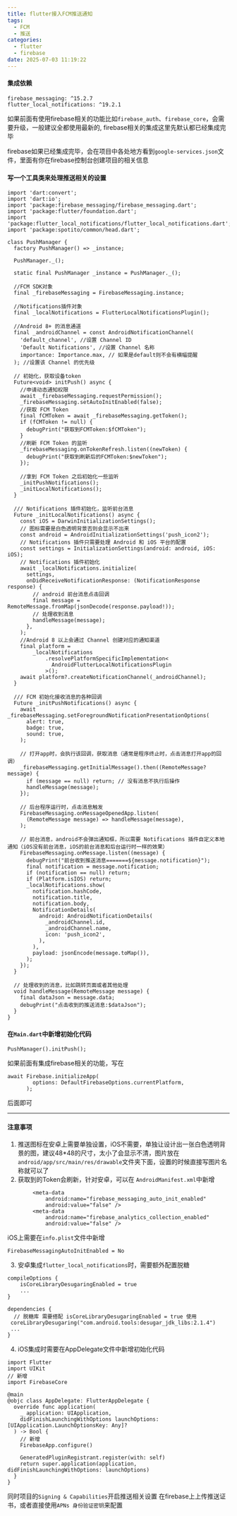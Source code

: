 ```yaml
---
title: flutter接入FCM推送通知
tags:
  - FCM
  - 推送
categories:
  - flutter
  - firebase
date: 2025-07-03 11:19:22
---
```


#### 集成依赖
<!-- more -->

```
firebase_messaging: ^15.2.7
flutter_local_notifications: ^19.2.1
```
如果前面有使用firebase相关的功能比如```firebase_auth```、```firebase_core```，会需要升级，一般建议全都使用最新的,
firebase相关的集成这里先默认都已经集成完毕

firebase如果已经集成完毕，会在项目中各处地方看到```google-services.json```文件，里面有你在firebase控制台创建项目的相关信息

####  写一个工具类来处理推送相关的设置

```
import 'dart:convert';
import 'dart:io';
import 'package:firebase_messaging/firebase_messaging.dart';
import 'package:flutter/foundation.dart';
import 'package:flutter_local_notifications/flutter_local_notifications.dart';
import 'package:spotito/common/head.dart';

class PushManager {
  factory PushManager() => _instance;

  PushManager._();

  static final PushManager _instance = PushManager._();

  //FCM SDK对象
  final _firebaseMessaging = FirebaseMessaging.instance;

  //Notifications插件对象
  final _localNotifications = FlutterLocalNotificationsPlugin();

  //Android 8+ 的消息通道
  final _androidChannel = const AndroidNotificationChannel(
    'default_channel', //设置 Channel ID
    'Default Notifications', //设置 Channel 名称
    importance: Importance.max, // 如果是default则不会有横幅提醒
  ); //设置该 Channel 的优先级

  // 初始化，获取设备token
  Future<void> initPush() async {
    //申请动态通知权限
    await _firebaseMessaging.requestPermission();
    _firebaseMessaging.setAutoInitEnabled(false);
    //获取 FCM Token
    final fCMToken = await _firebaseMessaging.getToken();
    if (fCMToken != null) {
      debugPrint("获取到FCMToken:$fCMToken");
    }
    //刷新 FCM Token 的监听
    _firebaseMessaging.onTokenRefresh.listen((newToken) {
      debugPrint("获取到刷新后的FCMToken:$newToken");
    });

    //拿到 FCM Token 之后初始化一些监听
    _initPushNotifications();
    _initLocalNotifications();
  }

  /// Notifications 插件初始化，监听前台消息
  Future _initLocalNotifications() async {
    const iOS = DarwinInitializationSettings();
    // 图标需要是白色透明背景否则会显示不出来
    const android = AndroidInitializationSettings('push_icon2');
    // Notifications 插件只需要处理 Android 和 iOS 平台的配置
    const settings = InitializationSettings(android: android, iOS: iOS);
    // Notifications 插件初始化
    await _localNotifications.initialize(
      settings,
      onDidReceiveNotificationResponse: (NotificationResponse response) {
        // android 前台消息点击回调
        final message = RemoteMessage.fromMap(jsonDecode(response.payload!));
        // 处理收到消息
        handleMessage(message);
      },
    );
    //Android 8 以上会通过 Channel 创建对应的通知渠道
    final platform =
        _localNotifications
            .resolvePlatformSpecificImplementation<
              AndroidFlutterLocalNotificationsPlugin
            >();
    await platform?.createNotificationChannel(_androidChannel);
  }

  /// FCM 初始化接收消息的各种回调
  Future _initPushNotifications() async {
    await _firebaseMessaging.setForegroundNotificationPresentationOptions(
      alert: true,
      badge: true,
      sound: true,
    );

    // 打开app时，会执行该回调，获取消息（通常是程序终止时，点击消息打开app的回调）
    _firebaseMessaging.getInitialMessage().then((RemoteMessage? message) {
      if (message == null) return; // 没有消息不执行后操作
      handleMessage(message);
    });

    // 后台程序运行时，点击消息触发
    FirebaseMessaging.onMessageOpenedApp.listen(
      (RemoteMessage message) => handleMessage(message),
    );

    // 前台消息，android不会弹出通知框，所以需要 Notifications 插件自定义本地通知（iOS没有前台消息，iOS的前台消息和后台运行时一样的效果）
    FirebaseMessaging.onMessage.listen((message) {
      debugPrint("前台收到推送消息=======${message.notification}");
      final notification = message.notification;
      if (notification == null) return;
      if (Platform.isIOS) return;
      _localNotifications.show(
        notification.hashCode,
        notification.title,
        notification.body,
        NotificationDetails(
          android: AndroidNotificationDetails(
            _androidChannel.id,
            _androidChannel.name,
            icon: 'push_icon2',
          ),
        ),
        payload: jsonEncode(message.toMap()),
      );
    });
  }

  // 处理收到的消息，比如跳转页面或者其他处理
  void handleMessage(RemoteMessage message) {
    final dataJson = message.data;
    debugPrint("点击收到的推送消息:$dataJson");
  }
}

```

####  在```Main.dart```中新增初始化代码
```
PushManager().initPush();
```
如果前面有集成firebase相关的功能，写在

```
await Firebase.initializeApp(
        options: DefaultFirebaseOptions.currentPlatform,
      );
```
后面即可

----

#### 注意事项

1. 推送图标在安卓上需要单独设置，iOS不需要，单独让设计出一张白色透明背景的图，建议48*48的尺寸，太小了会显示不清，图片放在```android/app/src/main/res/drawable```文件夹下面，设置的时候直接写图片名称就可以了
2. 获取到的Token会刷新，针对安卓，可以在
```AndroidManifest.xml```中新增
```
        <meta-data
            android:name="firebase_messaging_auto_init_enabled"
            android:value="false" />
        <meta-data
            android:name="firebase_analytics_collection_enabled"
            android:value="false" />

```
iOS上需要在```info.plist```文件中新增
```
FirebaseMessagingAutoInitEnabled = No
```
3. 安卓集成```flutter_local_notifications```时，需要额外配置脱糖
```
compileOptions {
    isCoreLibraryDesugaringEnabled = true
    ...
}
```

```
dependencies {
  // 脱糖库 需要搭配 isCoreLibraryDesugaringEnabled = true 使用
 coreLibraryDesugaring("com.android.tools:desugar_jdk_libs:2.1.4") 
 ...
}
```
4. iOS集成时需要在AppDelegate文件中新增初始化代码
```
import Flutter
import UIKit
// 新增
import FirebaseCore

@main
@objc class AppDelegate: FlutterAppDelegate {
  override func application(
    _ application: UIApplication,
    didFinishLaunchingWithOptions launchOptions: [UIApplication.LaunchOptionsKey: Any]?
  ) -> Bool {
    // 新增  
    FirebaseApp.configure()
    
    GeneratedPluginRegistrant.register(with: self)
    return super.application(application, didFinishLaunchingWithOptions: launchOptions)
  }
}
```
同时项目的```Signing & Capabilities```开启推送相关设置
在firebase上上传推送证书，或者直接使用```APNs 身份验证密钥```来配置

